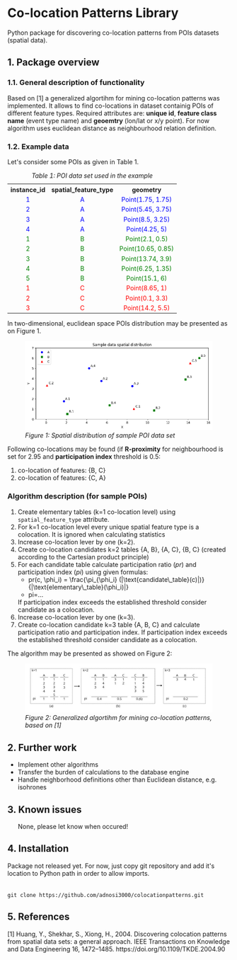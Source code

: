 <h1>Co-location Patterns Library</h1>
Python package for discovering co-location patterns from POIs datasets (spatial data).

<h2>1. Package overview</h2>
<h3>1.1. General description of functionality</h3>
<p>Based on [1] a generalized algortihm for mining co-location patterns was implemented. It allows to find
co-locations in dataset containig POIs of different feature types. Required attributes are: <b>unique id</b>, <b>feature
class name</b> (event type name) and <b>geoemtry</b> (lon/lat or x/y point). For now algorithm uses euclidean distance
as neighbourhood relation definition.</p>
<h3>1.2. Example data</h3>

<p>Let's consider some POIs as given in Table 1.</p>

<table style="text-align:center";>
    <caption><i>Table 1: POI data set used in the example</i></caption>
    <tr>
         <th>instance_id</th><th>spatial_feature_type</th><th>geometry</th>
    </tr>
    <tr style="color:blue;"><td>1</td><td>A</td><td>Point(1.75, 1.75)</td></tr>
    <tr style="color:blue;"><td>2</td><td>A</td><td>Point(5.45, 3.75)</td></tr>
    <tr style="color:blue;"><td>3</td><td>A</td><td>Point(8.5, 3.25)</td></tr>
    <tr style="color:blue;"><td>4</td><td>A</td><td>Point(4.25, 5)</td></tr>
    <tr style="color:green;"><td>1</td><td>B</td><td>Point(2.1, 0.5)</td></tr>
    <tr style="color:green;"><td>2</td><td>B</td><td>Point(10.65, 0.85)</td></tr>
    <tr style="color:green;"><td>3</td><td>B</td><td>Point(13.74, 3.9)</td></tr>
    <tr style="color:green;"><td>4</td><td>B</td><td>Point(6.25, 1.35)</td></tr>
    <tr style="color:green;"><td>5</td><td>B</td><td>Point(15.1, 6)</td></tr>
    <tr style="color:red;"><td>1</td><td>C</td><td>Point(8.65, 1)</td></tr>
    <tr style="color:red;"><td>2</td><td>C</td><td>Point(0.1, 3.3)</td></tr>
    <tr style="color:red;"><td>3</td><td>C</td><td>Point(14.2, 5.5)</td></tr>
</table>

<p>In two-dimensional, euclidean space POIs distribution may be presented as on Figure 1.

<figure>
    <img src="img/sample_dataset.png">
    <figcaption><i>Figure 1: Spatial distribution of sample POI data set</i></figcaption>
</figure>

</p>

<p>Following co-locations may be found (if <b>R-proximity</b> for neighbourhood
is set for 2.95 and <b>participation index</b> threshold is 0.5:
<ol>
    <li>co-location of features: {B, C}</li>
    <li>co-location of features: {C, A}</li>
</ol>
</p>

<h3>Algorithm description (for sample POIs)</h3>
<p><ol>
    <li>Create elementary tables (k=1 co-location level) using <code>spatial_feature_type</code> attribute.</li>
    <li>For k=1 co-location level every unique spatial feature type is a colocation. 
It is ignored when calculating statistics</li>
    <li>Increase co-location lever by one (k=2).</li>
    <li>Create co-location candidates k=2 tables {A, B}, {A, C}, {B, C} (created according to the Cartesian product principle)</li>
    <li>For each candidate table calculate participation ratio (<i>pr</i>) and participation index (<i>pi</i>)
using given formulas:
        <ul>
            <li>pr(c, \phi_i) = \frac{\pi_{\phi_i} (|\text{candidate\_table}(c)|)}{|\text{elementary\_table}(\phi_i)|}
</li>
            <li>pi=...</li>
        </ul>
    If participation index exceeds the established threshold consider candidate as a colocation.
    </li>
    <li>Increase co-location lever by one (k=3).</li>
    <li>Create co-location candidate k=3 table {A, B, C} and calculate participation ratio and participation index.
If participation index exceeds the established threshold consider candidate as a colocation.</li>
</ol>
The algorithm may be presented as showed on Figure 2:
<figure>
    <img src="img/colocation tables example.jpg">
    <figcaption><i>Figure 2: Generalized algortihm for mining co-location patterns, based on [1]</i></figcaption>
</figure>
</p>


<h2>2. Further work</h2>
<p><ul>
    <li>Implement other algorithms</li>
    <li>Transfer the burden of calculations to the database engine</li>
    <li>Handle neighborhood definitions other than Euclidean distance, e.g. isohrones</li>
</ul></p>
<h2>3. Known issues</h2>
<p></p><ul>
    None, please let know when occured!
</ul></p>
<h2>4. Installation</h2>
<p>Package not released yet. For now, just copy git repository and add it's location to Python path in order
to allow imports.</p>
<p><code>
git clone https://github.com/adnosi3000/colocationpatterns.git
</code></p>
<h2>5. References</h2>
<p>
[1] Huang, Y., Shekhar, S., Xiong, H., 2004. Discovering colocation patterns from spatial data sets: a general approach. IEEE Transactions on Knowledge and Data Engineering 16, 1472–1485. https://doi.org/10.1109/TKDE.2004.90
</p>
